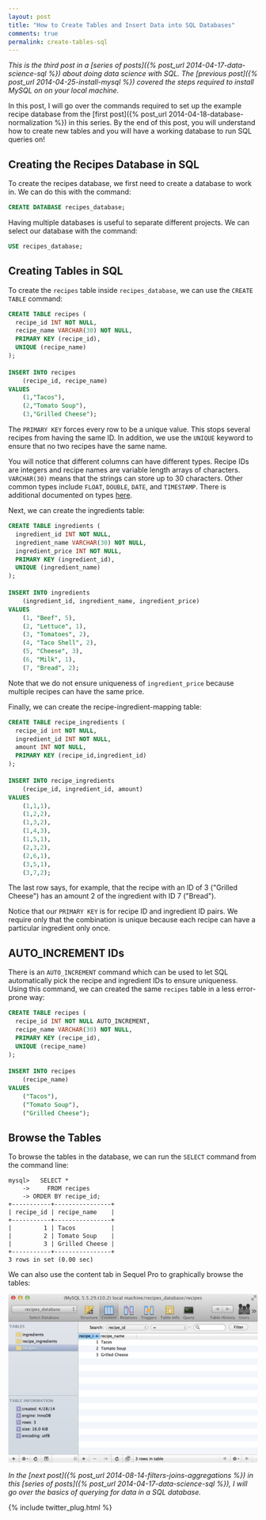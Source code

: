 ```yaml
---
layout: post
title: "How to Create Tables and Insert Data into SQL Databases"
comments: true
permalink: create-tables-sql
---
```


*This is the third post in a [series of posts]({% post_url 2014-04-17-data-science-sql %})
about doing data science with SQL. The 
[previous post]({% post_url 2014-04-25-install-mysql %})
covered the steps required to install MySQL on on your
local machine.*

In this post, I will go over the commands required to set up the
example recipe database from the 
[first post]({% post_url 2014-04-18-database-normalization %}) in this series.  By the end
of this post, you will understand how to create new tables and you
will have a working database to run SQL queries on!

## Creating the Recipes Database in SQL

To create the recipes database, we first need to create a database
to work in. We can do this with the command:

```sql
CREATE DATABASE recipes_database;
```

Having multiple databases is useful to separate different
projects. We can select our database with the command:

```sql
USE recipes_database;
```

## Creating Tables in SQL

To create the `recipes` table inside `recipes_database`, we can use
the `CREATE TABLE` command:

```sql
CREATE TABLE recipes (
  recipe_id INT NOT NULL,
  recipe_name VARCHAR(30) NOT NULL,
  PRIMARY KEY (recipe_id),
  UNIQUE (recipe_name)
);

INSERT INTO recipes 
    (recipe_id, recipe_name) 
VALUES 
    (1,"Tacos"),
    (2,"Tomato Soup"),
    (3,"Grilled Cheese");
```

The `PRIMARY KEY` forces every row to be a unique value.  This stops
several recipes from having the same ID.  In addition, we use the
`UNIQUE` keyword to ensure that no two recipes have the same name.

You will notice that different columns can have different types.
Recipe IDs are integers and recipe names are variable length arrays
of characters.  `VARCHAR(30)` means that the strings can store up
to 30 characters.  Other common types include `FLOAT`, `DOUBLE`,
`DATE`, and `TIMESTAMP`. There is additional documented on types
[here](http://dev.mysql.com/doc/refman/5.0/en/data-types.html).

Next, we can create the ingredients table:

```sql
CREATE TABLE ingredients (
  ingredient_id INT NOT NULL, 
  ingredient_name VARCHAR(30) NOT NULL,
  ingredient_price INT NOT NULL,
  PRIMARY KEY (ingredient_id),  
  UNIQUE (ingredient_name)
);

INSERT INTO ingredients
    (ingredient_id, ingredient_name, ingredient_price)
VALUES 
    (1, "Beef", 5),
    (2, "Lettuce", 1),
    (3, "Tomatoes", 2),
    (4, "Taco Shell", 2),
    (5, "Cheese", 3),
    (6, "Milk", 1),
    (7, "Bread", 2);
```

Note that we do not ensure uniqueness of `ingredient_price` because
multiple recipes can have the same price.

Finally, we can create the recipe-ingredient-mapping table:

```sql
CREATE TABLE recipe_ingredients (
  recipe_id int NOT NULL, 
  ingredient_id INT NOT NULL, 
  amount INT NOT NULL,
  PRIMARY KEY (recipe_id,ingredient_id)
);

INSERT INTO recipe_ingredients 
    (recipe_id, ingredient_id, amount)
VALUES
    (1,1,1),
    (1,2,2),
    (1,3,2),
    (1,4,3),
    (1,5,1),
    (2,3,2),
    (2,6,1),
    (3,5,1),
    (3,7,2);
```

The last row says, for example, that the recipe with an ID of 3
("Grilled Cheese") has an amount 2 of the ingredient with ID 7
("Bread").

Notice that our `PRIMARY KEY` is for recipe ID and ingredient ID pairs.
We require only that the combination is unique because
each recipe can have a particular ingredient only once.

## AUTO_INCREMENT IDs

There is an `AUTO_INCREMENT` command which can be used to let SQL
automatically pick the recipe and ingredient IDs to ensure uniqueness.
Using this command, we can created the same `recipes` table in a
less error-prone way:

```sql
CREATE TABLE recipes (
  recipe_id INT NOT NULL AUTO_INCREMENT,
  recipe_name VARCHAR(30) NOT NULL,
  PRIMARY KEY (recipe_id),
  UNIQUE (recipe_name)
);

INSERT INTO recipes 
    (recipe_name) 
VALUES 
    ("Tacos"),
    ("Tomato Soup"),
    ("Grilled Cheese");
```

## Browse the Tables

To browse the tables in the database, we can run the `SELECT`
command from the command line:

```
mysql>   SELECT * 
    ->     FROM recipes
    -> ORDER BY recipe_id;
+-----------+----------------+
| recipe_id | recipe_name    |
+-----------+----------------+
|         1 | Tacos          |
|         2 | Tomato Soup    |
|         3 | Grilled Cheese |
+-----------+----------------+
3 rows in set (0.00 sec)
```

We can also use the content tab in Sequel Pro to graphically browse
the tables:

![Sequel Pro Content Tab](/assets/sequel_pro_content_tab.jpg)

*In the [next post]({% post_url 2014-08-14-filters-joins-aggregations %})
in this 
[series of posts]({% post_url 2014-04-17-data-science-sql %}), 
I will go over the basics of querying for data in a SQL database.*

{% include twitter_plug.html %}
